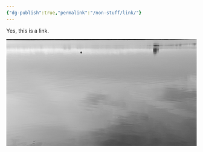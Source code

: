 ```yaml
---
{"dg-publish":true,"permalink":"/non-stuff/link/"}
---
```



Yes, this is a link.

![calm.jpg](/img/user/Non%20Stuff/calm.jpg)